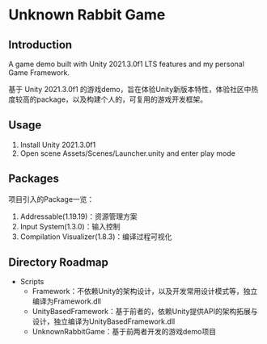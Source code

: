 # Unknown Rabbit Game
## Introduction

A game demo built with Unity 2021.3.0f1 LTS features and my personal Game Framework.

基于 Unity 2021.3.0f1 的游戏demo，旨在体验Unity新版本特性，体验社区中热度较高的package，以及构建个人的，可复用的游戏开发框架。



## Usage

1. Install Unity 2021.3.0f1 
2. Open scene Assets/Scenes/Launcher.unity and enter play mode



## Packages

项目引入的Package一览：

1. Addressable(1.19.19)：资源管理方案
2. Input System(1.3.0)：输入控制
3. Compilation Visualizer(1.8.3)：编译过程可视化



## Directory Roadmap

* Scripts
  * Framework：不依赖Unity的架构设计，以及开发常用设计模式等，独立编译为Framework.dll
  * UnityBasedFramework：基于前者的，依赖Unity提供API的架构拓展与设计，独立编译为UnityBasedFramework.dll
  * UnknownRabbitGame：基于前两者开发的游戏demo项目
